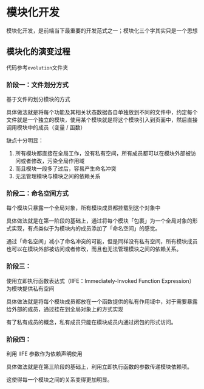 # 模块化开发

模块化开发，是前端当下最重要的开发范式之一；模块化三个字其实只是一个思想

## 模块化的演变过程
代码参考`evolution`文件夹
### 阶段一：文件划分方式
基于文件的划分模块的方式

具体做法就是将每个功能及其相关状态数据各自单独放到不同的文件中，约定每个文件就是一个独立的模块，使用某个模块就是将这个模块引入到页面中，然后直接调用模块中的成员（变量 / 函数）

缺点十分明显：
1. 所有模块都直接在全局工作，没有私有空间，所有成员都可以在模块外部被访问或者修改，污染全局作用域
2. 而且模块一段多了过后，容易产生命名冲突
3. 无法管理模块与模块之间的依赖关系

### 阶段二：命名空间方式
每个模块只暴露一个全局对象，所有模块成员都挂载到这个对象中

具体做法就是在第一阶段的基础上，通过将每个模块「包裹」为一个全局对象的形式实现，有点类似于为模块内的成员添加了「命名空间」的感觉。

通过「命名空间」减小了命名冲突的可能，但是同样没有私有空间，所有模块成员也可以在模块外部被访问或者修改，而且也无法管理模块之间的依赖关系。

### 阶段三：
使用立即执行函数表达式（IIFE：Immediately-Invoked Function Expression）为模块提供私有空间

具体做法就是将每个模块成员都放在一个函数提供的私有作用域中，对于需要暴露给外部的成员，通过挂在到全局对象上的方式实现

有了私有成员的概念，私有成员只能在模块成员内通过闭包的形式访问。

### 阶段四：
利用 IIFE 参数作为依赖声明使用

具体做法就是在第三阶段的基础上，利用立即执行函数的参数传递模块依赖项。

这使得每一个模块之间的关系变得更加明显。
